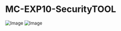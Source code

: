 # MC-EXP10-SecurityTOOL
![Image](https://github.com/user-attachments/assets/4ca2578e-6ff3-4d38-b9be-7e4c2e26c69e)
![Image](https://github.com/user-attachments/assets/6328658f-f73d-4d23-b9d4-cf4b9b931d52)
